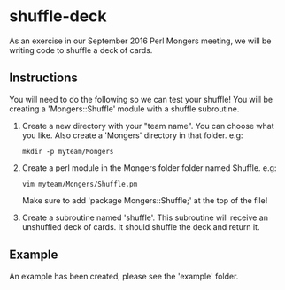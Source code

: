 # shuffle-deck

As an exercise in our September 2016 Perl Mongers meeting, we will be writing code to shuffle a deck of cards.

## Instructions

You will need to do the following so we can test your shuffle!  You will be creating a 'Mongers::Shuffle' module with a shuffle subroutine.

1. Create a new directory with your "team name". You can choose what you like. Also create a 'Mongers' directory in that folder. e.g:

    ```
    mkdir -p myteam/Mongers
    ```

2. Create a perl module in the Mongers folder folder named Shuffle. e.g:

    ```
    vim myteam/Mongers/Shuffle.pm
    ```

    Make sure to add 'package Mongers::Shuffle;' at the top of the file!

3. Create a subroutine named 'shuffle'.  This subroutine will receive an unshuffled deck of cards.  It should shuffle the deck and return it.

## Example

An example has been created, please see the 'example' folder.
